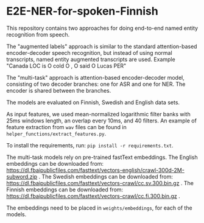# E2E-NER-for-spoken-Finnish
This repository contains two approaches for doing end-to-end named entity recognition from speech.

The "augmented labels" approach is similar to the standard attention-based encoder-decoder speech recognition, but instead of using normal transcripts, named entity augmented transcripts are used. Example "Canada LOC is O cold O , O said O Lucas PER"

The "multi-task" approach is attention-based encoder-decoder model, consisting of two decoder branches: one for ASR and one for NER. The encoder is shared between the branches.

The models are evaluated on Finnish, Swedish and English data sets.

As input features, we used mean-normalized logarithmic filter banks with 25ms windows length, an overlap every 10ms, and 40 filters. An example of feature extraction from `wav` files can be found in `helper_functions/extract_features.py`.

To install the requirements, run: `pip install -r requirements.txt`.

The multi-task models rely on pre-trained fastText embeddings. 
The English embeddings can be downloaded from: https://dl.fbaipublicfiles.com/fasttext/vectors-english/crawl-300d-2M-subword.zip .
The Swedish embeddings can be downloaded from: https://dl.fbaipublicfiles.com/fasttext/vectors-crawl/cc.sv.300.bin.gz .
The Finnish embeddings can be downloaded from: https://dl.fbaipublicfiles.com/fasttext/vectors-crawl/cc.fi.300.bin.gz .

The embeddings need to be placed in `weights/embeddings`, for each of the models.
